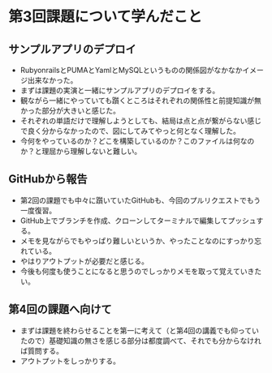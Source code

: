 # 第3回課題について学んだこと  
## サンプルアプリのデプロイ  

 - RubyonrailsとPUMAとYamlとMySQLというものの関係図がなかなかイメージ出来なかった。  
 - まずは課題の実演と一緒にサンプルアプリのデプロイをする。  
 - 観ながら一緒にやっていても躓くところはそれぞれの関係性と前提知識が無かった部分が大きいと感じた。  
 - それぞれの単語だけで理解しようとしても、結局は点と点が繋がらない感じで良く分からなかったので、図にしてみてやっと何となく理解した。  
 - 今何をやっているのか？どこを構築しているのか？このファイルは何なのか？と理屈から理解しないと難しい。  

## GitHubから報告  

 - 第2回の課題でも中々に躓いていたGitHubも、今回のプルリクエストでもう一度復習。  
 - GitHub上でブランチを作成、クローンしてターミナルで編集してプッシュする。  
 - メモを見ながらでもやっぱり難しいというか、やったことなのにすっかり忘れている。  
 - やはりアウトプットが必要だと感じる。  
 - 今後も何度も使うことになると思うのでしっかりメモを取って覚えていきたい。  


## 第4回の課題へ向けて  

 - まずは課題を終わらせることを第一に考えて（と第4回の講義でも仰っていたので）基礎知識の無さを感じる部分は都度調べて、それでも分からなければ質問する。  
 - アウトプットをしっかりする。

